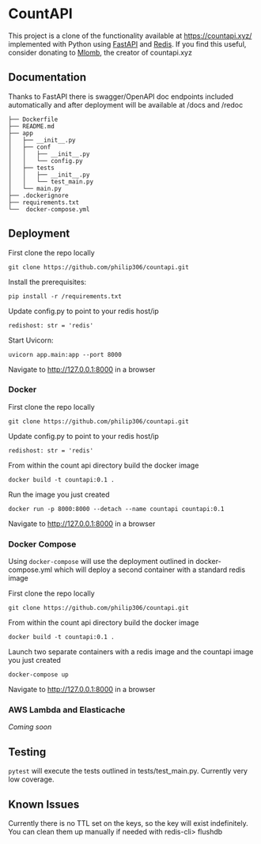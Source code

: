# CountAPI

This project is a clone of the functionality available at https://countapi.xyz/ implemented with Python using [FastAPI](https://fastapi.tiangolo.com/) and [Redis](https://redis.io/).  If you find this useful, consider donating to [Mlomb](https://countapi.xyz/#donate), the creator of countapi.xyz 

## Documentation

Thanks to FastAPI there is swagger/OpenAPI doc endpoints included automatically and after deployment will be available at /docs and /redoc
```
├── Dockerfile
├── README.md
├── app
│   ├── __init__.py
│   ├── conf
│   │   ├── __init__.py
│   │   └── config.py
│   ├── tests
│   │   ├── __init__.py
│   │   └── test_main.py
│   └── main.py
├── .dockerignore
├── requirements.txt
└──  docker-compose.yml
```

## Deployment

First clone the repo locally 

``` git clone https://github.com/philip306/countapi.git ```

Install the prerequisites:

```pip install -r /requirements.txt```

Update config.py to point to your redis host/ip

```redishost: str = 'redis'```

Start Uvicorn:

```uvicorn app.main:app --port 8000```

Navigate to http://127.0.0.1:8000 in a browser

### Docker

First clone the repo locally 

``` git clone https://github.com/philip306/countapi.git ```

Update config.py to point to your redis host/ip

```redishost: str = 'redis'```

From within the count api directory build the docker image

```docker build -t countapi:0.1 .```

Run the image you just created

```docker run -p 8000:8000 --detach --name countapi countapi:0.1```

Navigate to http://127.0.0.1:8000 in a browser

### Docker Compose

Using ```docker-compose``` will use the deployment outlined in docker-compose.yml which will deploy a second container with a standard redis image

First clone the repo locally 

``` git clone https://github.com/philip306/countapi.git ```

From within the count api directory build the docker image

```docker build -t countapi:0.1 .```

Launch two separate containers with a redis image and the countapi image you just created

```docker-compose up```

Navigate to http://127.0.0.1:8000 in a browser

### AWS Lambda and Elasticache

_Coming soon_

## Testing

```pytest``` will execute the tests outlined in tests/test_main.py.  Currently very low coverage.

## Known Issues
Currently there is no TTL set on the keys, so the key will exist indefinitely.  You can clean them up manually if needed with redis-cli> flushdb
